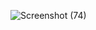 ![Screenshot (74)](https://github.com/Rjesh2006/Block_chain/assets/143868643/6b53af97-eb55-45ce-839b-fa319415bef2)


